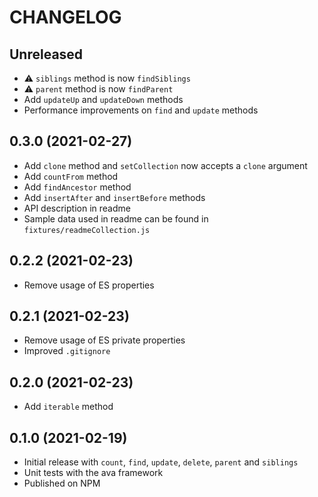 # CHANGELOG

## Unreleased

- ⚠️ `siblings` method is now `findSiblings`
- ⚠️ `parent` method is now `findParent`
- Add `updateUp` and `updateDown` methods
- Performance improvements on `find` and `update` methods

## 0.3.0 (2021-02-27)

- Add `clone` method and `setCollection` now accepts a `clone` argument
- Add `countFrom` method
- Add `findAncestor` method
- Add `insertAfter` and `insertBefore` methods
- API description in readme
- Sample data used in readme can be found in `fixtures/readmeCollection.js`

## 0.2.2 (2021-02-23)

- Remove usage of ES properties

## 0.2.1 (2021-02-23)

- Remove usage of ES private properties
- Improved `.gitignore`

## 0.2.0 (2021-02-23)

- Add `iterable` method

## 0.1.0 (2021-02-19)

- Initial release with `count`, `find`, `update`, `delete`, `parent` and `siblings`
- Unit tests with the ava framework
- Published on NPM
